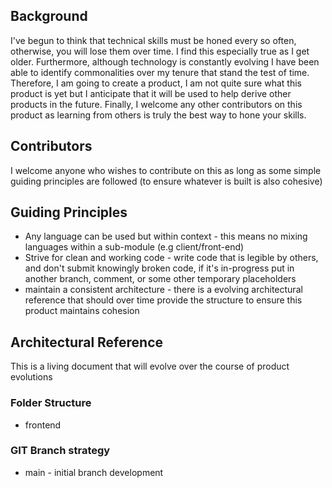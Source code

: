 ## Background
I've begun to think that technical skills must be honed every so often, otherwise, you will lose them over time. I find this especially true as I get older. Furthermore, although technology is constantly evolving I have been able to identify commonalities over my tenure that stand the test of time. Therefore, I am going to create a product, I am not quite sure what this product is yet but I anticipate that it will be used to help derive other products in the future. Finally, I welcome any other contributors on this product as learning from others is truly the best way to hone your skills.

## Contributors
I welcome anyone who wishes to contribute on this as long as some simple guiding principles are followed (to ensure whatever is built is also cohesive)

## Guiding Principles
* Any language can be used but within context - this means no mixing languages within a sub-module (e.g client/front-end) 
* Strive for clean and working code - write code that is legible by others, and don't submit knowingly broken code, if it's in-progress put in another branch, comment, or some other temporary placeholders
* maintain a consistent architecture - there is a evolving architectural reference that should over time provide the structure to ensure this product maintains cohesion


## Architectural Reference
This is a living document that will evolve over the course of product evolutions
### Folder Structure 
* frontend 
### GIT Branch strategy
* main - initial branch development
